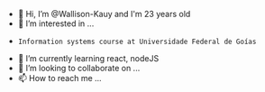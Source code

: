 - 👋 Hi, I’m @Wallison-Kauy and I'm 23 years old
- 👀 I’m interested in ...
-     Information systems course at Universidade Federal de Goías
- 🌱 I’m currently learning react, nodeJS
- 💞️ I’m looking to collaborate on ...
- 📫 How to reach me ...

<!---
Wallison-Kauy/Wallison-Kauy is a ✨ special ✨ repository because its `README.md` (this file) appears on your GitHub profile.
You can click the Preview link to take a look at your changes.
--->
